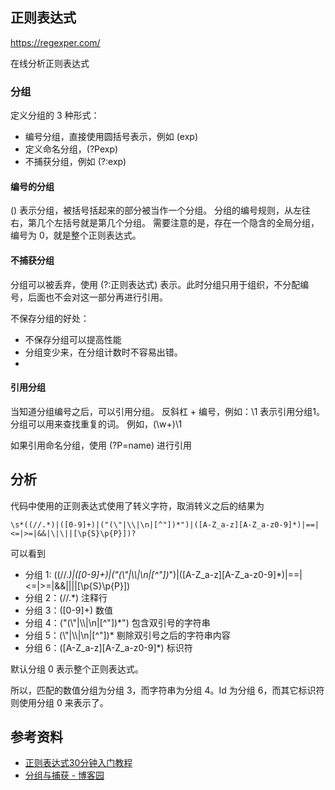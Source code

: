 
## 正则表达式

https://regexper.com/

在线分析正则表达式

### 分组

定义分组的 3 种形式：
* 编号分组，直接使用圆括号表示，例如 (exp)
* 定义命名分组，(?P<name>exp)
* 不捕获分组，例如 (?:exp)

#### 编号的分组
() 表示分组，被括号括起来的部分被当作一个分组。
分组的编号规则，从左往右，第几个左括号就是第几个分组。
需要注意的是，存在一个隐含的全局分组，编号为 0，就是整个正则表达式。

#### 不捕获分组
分组可以被丢弃，使用 (?:正则表达式) 表示。此时分组只用于组织，不分配编号，后面也不会对这一部分再进行引用。

不保存分组的好处：
* 不保存分组可以提高性能
* 分组变少来，在分组计数时不容易出错。
* 

#### 引用分组
当知道分组编号之后，可以引用分组。
反斜杠 + 编号，例如：\1 表示引用分组1。
分组可以用来查找重复的词。
例如，(\w+)\1

如果引用命名分组，使用 (?P=name) 进行引用

## 分析

代码中使用的正则表达式使用了转义字符，取消转义之后的结果为
```
\s*((//.*)|([0-9]+)|("(\"|\\|\n|[^"])*")|([A-Z_a-z][A-Z_a-z0-9]*)|==|<=|>=|&&|\|\||[\p{S}\p{P}])?
```

可以看到

* 分组 1: ((//.*)|([0-9]+)|("(\\"|\\\\|\\n|[^"])*")|([A-Z_a-z][A-Z_a-z0-9]*)|==|<=|>=|&&|\|\||[\p{S}\p{P}])
* 分组 2：(//.*)                        注释行
* 分组 3：([0-9]+)                      数值
* 分组 4：("(\\"|\\\\|\\n|[^"])*")          包含双引号的字符串
* 分组 5：(\\"|\\\\|\\n|[^"])*              剔除双引号之后的字符串内容
* 分组 6：([A-Z_a-z][A-Z_a-z0-9]*)      标识符

默认分组 0 表示整个正则表达式。

所以，匹配的数值分组为分组 3，而字符串为分组 4。Id 为分组 6，而其它标识符则使用分组 0 来表示了。


## 参考资料
* [正则表达式30分钟入门教程](ttps://www.cnblogs.com/ljhdo/p/10678281.html)
* [分组与捕获 - 博客园](https://deerchao.cn/tutorials/regex/regex.htm)

